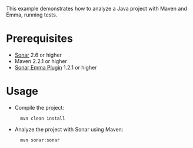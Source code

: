 This example demonstrates how to analyze a Java project with Maven and Emma, running tests.

Prerequisites
=============
* [Sonar](http://www.sonarsource.org/downloads/) 2.6 or higher
* Maven 2.2.1 or higher
* [Sonar Emma Plugin](http://docs.codehaus.org/display/SONAR/Sonar+Emma+Plugin) 1.2.1 or higher

Usage
=====
* Compile the project:

        mvn clean install
  	
		
* Analyze the project with Sonar using Maven:

        mvn sonar:sonar


